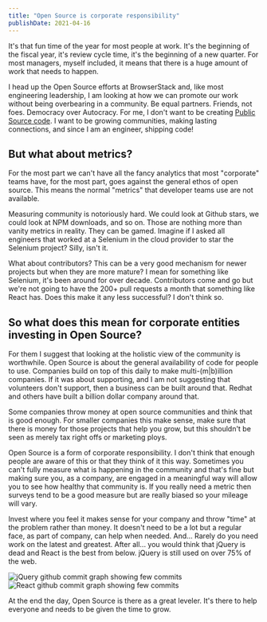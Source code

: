 ```yaml
---
title: "Open Source is corporate responsibility"
publishDate: 2021-04-16
---
```


It's that fun time of the year for most people at work. It's the
beginning of the fiscal year, it's review cycle time, it's the
beginning of a new quarter. For most managers, myself included,
it means that there is a huge amount of work that needs to
happen.

I head up the Open Source efforts at BrowserStack and, like most
engineering leadership, I am looking at how we can promote our
work without being overbearing in a community. Be equal partners.
Friends, not foes. Democracy over Autocracy.
For me, I don't want to be creating [Public Source code](/blog/2016/public-source-vs-open-source).
I want to be growing communities, making lasting connections, and
since I am an engineer, shipping code!

## But what about metrics?

For the most part we can't have all the fancy analytics
that most "corporate" teams have, for the most part, goes
against the general ethos of open source. This means the normal
"metrics" that developer teams use are not available.

Measuring community is notoriously hard. We could look at Github
stars, we could look at NPM downloads, and so on. Those are nothing
more than vanity metrics in reality. They can be gamed. Imagine if I asked all
engineers that worked at a Selenium in the cloud provider to star the
Selenium project? Silly, isn't it.

What about contributors? This can be a very good mechanism for newer projects
but when they are more mature? I mean for something like Selenium, it's been
around for over decade. Contributors come and go but we're not going to have
the 200+ pull requests a month that something like React has. Does this make
it any less successful? I don't think so.

## So what does this mean for corporate entities investing in Open Source?

For them I suggest that looking at the holistic view of the community is worthwhile.
Open Source is about the general availability of code for people to use. Companies
build on top of this daily to make multi-(m|b)illion companies. If it was about supporting,
and I am not suggesting that volunteers don't support, then a business can be built around
that. Redhat and others have built a billion dollar company around that.

Some companies throw money at open source communities and think that is good enough.
For smaller companies this make sense, make sure that there is money for those projects
that help you grow, but this shouldn't be seen as merely tax right offs or marketing ploys.

Open Source is a form of corporate responsibility. I don't think that
enough people are aware of this or that they think of it this way. Sometimes you can't fully
measure what is happening in the community and that's fine but making sure you, as a company, are
engaged in a meaningful way will allow you to see how healthy that community is. If you really
need a metric then surveys tend to be a good measure but are really biased so your mileage will vary.

Invest where you feel it makes sense for your company and throw "time" at the problem rather
than money. It doesn't need to be a lot but a regular face, as part of company, can help when needed.
And...  Rarely do you need work on the latest and greatest. After all... you
would think that jQuery is dead and React is the best from below. jQuery is still used on over 75% of the web.

![jQuery github commit graph showing few commits](/img/jquery-graph.png)
![React github commit graph showing few commits](/img/react-graph.png)

At the end the day, Open Source is there as a great leveler. It's there to help
everyone and needs to be given the time to grow.
